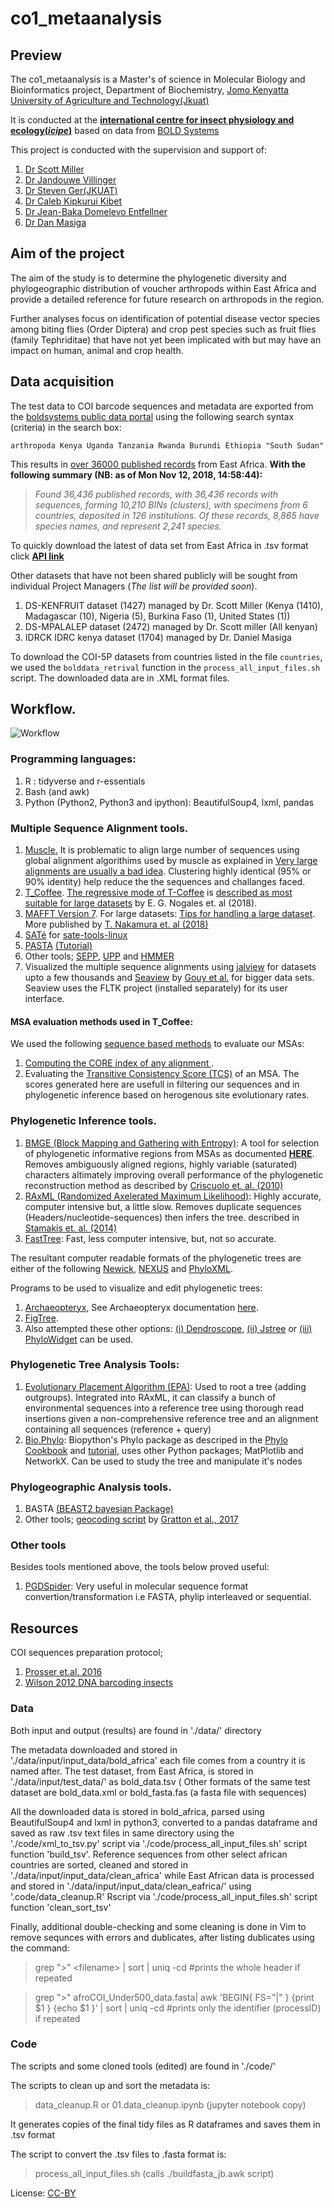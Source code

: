 # co1_metaanalysis

## Preview
The co1_metaanalysis is a Master's of science in Molecular Biology and Bioinformatics project, Department of Biochemistry, [Jomo Kenyatta University of Agriculture and Technology(Jkuat)](http://www.jkuat.ac.ke/)

It is conducted at the **[international centre for insect physiology and ecology(_icipe_)](http://www.icipe.org/)**  based on data from [BOLD Systems](http://www.boldsystems.org/)

This project is conducted with the supervision and support of:
1. [Dr Scott Miller](https://entomology.si.edu/StaffPages/MillerS.html)
2. [Dr Jandouwe Villinger](http://www.icipe.org/about/staff/jandouwe-villinger)
3. [Dr Steven Ger(JKUAT)](https://scholar.google.com/citations?user=Qdp8yCsAAAAJ&hl=en)
4. [Dr Caleb Kipkurui Kibet](https://github.com/kipkurui)
5. [Dr Jean-Baka Domelevo Entfellner](https://github.com/jean-baka)
6. [Dr Dan Masiga](http://www.icipe.org/about/staff/daniel-masiga)

## Aim of the project

The aim of the study is to determine the phylogenetic diversity and phylogeographic distribution of voucher arthropods within East Africa and provide a detailed reference for future research on arthropods in the region.

Further analyses focus on identification of potential disease vector species among biting flies (Order Diptera) and crop pest species such as fruit flies (family Tephriditae) that have not yet been implicated with but may have an impact on human, animal and crop health.

## Data acquisition
The test data to COI barcode sequences and metadata are exported from the [boldsystems public data portal](http://www.boldsystems.org/index.php/Public_BINSearch?searchtype=records) using the following search syntax (criteria) in the search box:
```
arthropoda Kenya Uganda Tanzania Rwanda Burundi Ethiopia "South Sudan"
```
 This results in [over 36000 published records](http://www.boldsystems.org/index.php/Public_SearchTerms) from East Africa.
**With the following summary (NB: as of Mon Nov 12, 2018, 14:58:44):**

>_Found 36,436 published records, with 36,436 records with sequences, forming 10,210 BINs (clusters), with specimens from 6 countries, deposited in 126 institutions._
>_Of these records, 8,865 have species names, and represent 2,241 species._

To quickly download the latest of data set from East Africa in .tsv format click [**API link**](http://www.boldsystems.org/index.php/API_Public/combined?geo=Kenya|Uganda|Tanzania|Rwanda|Burundi|Ethiopia|"South%20Sudan"&taxon=arthropoda&format=tsv)

Other datasets that have not been shared publicly will be sought from individual Project Managers (_The list will be provided soon_).
  1. DS-KENFRUIT dataset (1427) managed by Dr. Scott Miller (Kenya (1410), Madagascar (10), Nigeria (5), Burkina Faso (1), United States (1))
  2. DS-MPALALEP dataset (2472) managed by Dr. Scott miller (All kenyan)
  3. IDRCK IDRC kenya dataset (1704) managed by Dr. Daniel Masiga

To download the COI-5P datasets from countries listed in the file `countries`, we used the `bolddata_retrival` function in the `process_all_input_files.sh` script. The downloaded data are in .XML format files.

## Workflow.
![Workflow](https://github.com/kibet-gilbert/co1_metaanalysis/blob/master/workflow.png)

### Programming languages:
1. R : tidyverse and r-essentials
2. Bash (and awk)
3. Python (Python2, Python3 and ipython): BeautifulSoup4, lxml, pandas

### Multiple Sequence Alignment tools.
1. [Muscle.](http://www.drive5.com/muscle/)
It is problematic to align large number of sequences using global alignment algorithims used by muscle as explained in [Very large alignments are usually a bad idea](http://www.drive5.com/muscle/manual/bigalignments.html). Clustering highly identical (95% or 90% identity) help reduce the the sequences and challanges faced.
2. [T_Coffee](https://github.com/cbcrg/tcoffee). [The regressive mode of T-Coffee](https://github.com/cbcrg/tcoffee/blob/master/docs/tcoffee_quickstart_regressive.rst) is [described as most suitable for large datasets](https://www.biorxiv.org/content/10.1101/490235v1.full) by E. G. Nogales et. al (2018).
3. [MAFFT Version 7](https://mafft.cbrc.jp/alignment/software/). For large datasets: [Tips for handling a large dataset](https://mafft.cbrc.jp/alignment/software/tips.html). More published by [T. Nakamura et. al (2018)](https://academic.oup.com/bioinformatics/article/34/14/2490/4916099)
4. [SATé](https://github.com/sate-dev/sate-core) for [sate-tools-linux](https://github.com/sate-dev/sate-tools-linux)
5. [PASTA](https://github.com/smirarab/pasta) [(Tutorial)](https://github.com/smirarab/pasta/blob/master/pasta-doc/pasta-tutorial.md)
6. Other tools; [SEPP](https://github.com/smirarab/sepp), [UPP](https://github.com/smirarab/sepp/blob/master/README.UPP.md) and [HMMER](http://hmmer.org/)
7. Visualized the multiple sequence alignments using [jalview](http://www.jalview.org/download) for datasets upto a few thousands and [Seaview](http://doua.prabi.fr/software/seaview) by [Gouy et al.](https://academic.oup.com/mbe/article/27/2/221/970247) for bigger data sets. Seaview uses the FLTK project (installed separately) for its user interface.

#### MSA evaluation methods used in T_Coffee:
We used the following [sequence based methods](https://tcoffee.readthedocs.io/en/latest/tcoffee_main_documentation.html#sequence-based-methods) to evaluate our MSAs:
1. [Computing the CORE index of any alignment
](https://tcoffee.readthedocs.io/en/latest/tcoffee_main_documentation.html#computing-the-local-core-index).
2. Evaluating the [Transitive Consistency Score (TCS)](https://tcoffee.readthedocs.io/en/latest/tcoffee_main_documentation.html#transitive-consistency-score-tcs) of an MSA. The scores generated here are usefull in filtering our sequences and in phylogenetic inference based on herogenous site evolutionary rates.

### Phylogenetic Inference tools.
1. [BMGE (Block Mapping and Gathering with Entropy)](ftp://ftp.pasteur.fr/pub/gensoft/projects/BMGE/): A tool for selection of phylogenetic informative regions from MSAs as documented [**HERE**]( http://gensoft.pasteur.fr/docs/BMGE/1.12/BMGE_doc.pdf). Removes ambiguously aligned regions, highly variable (saturated) characters altimately improving overall performance of the phylogenetic reconstruction  method as described by [Criscuolo et. al. (2010)](https://doi.org/10.1186/1471-2148-10-210)
2. [RAxML (Randomized Axelerated Maximum Likelihood)](https://cme.h-its.org/exelixis/web/software/raxml/index.html): Highly accurate, computer intensive but, a little slow. Removes duplicate sequences (Headers/nucleotide-sequences) then infers the tree. described in [Stamakis et. al. (2014)]( https://doi.org/10.1093/bioinformatics/btu033)
3. [FastTree](http://www.microbesonline.org/fasttree/): Fast, less computer intensive, but, not so accurate.

The resultant computer readable formats of the phylogenetic trees are either of the following [Newick](http://evolution.genetics.washington.edu/phylip/newicktree.html), [NEXUS](http://en.wikipedia.org/wiki/Nexus_file) and [PhyloXML](http://en.wikipedia.org/wiki/PhyloXML).

Programs to be used to visualize and edit phylogenetic trees:
1. [Archaeopteryx](http://www.phylosoft.org/archaeopteryx/), See Archaeopteryx documentation [here](https://sites.google.com/site/cmzmasek/home/software/archaeopteryx/documentation).
2. [FigTree](http://tree.bio.ed.ac.uk/software/figtree/).
3. Also attempted these other options: [(i) Dendroscope](http://ab.inf.uni-tuebingen.de/software/dendroscope/),
[(ii) Jstree](http://lh3lh3.users.sourceforge.net/jstree.shtml) or [(iii) PhyloWidget](http://www.phylowidget.org/) can be used.

### Phylogenetic Tree Analysis Tools:
1. [Evolutionary Placement Algorithm (EPA)](https://academic.oup.com/sysbio/article/60/3/291/1667010): Used to root a tree (adding outgroups). Integrated into RAxML, it can classify a bunch of environmental sequences into a reference tree using thorough read insertions given a non-comprehensive reference tree and an alignment containing all sequences (reference + query)
2. [Bio.Phylo](https://doi.org/10.1186/1471-2105-13-209): Biopython's Phylo package as descriped in the [Phylo Cookbook](https://biopython.org/wiki/Phylo_cookbook) and [tutorial](http://biopython.org/DIST/docs/tutorial/Tutorial.html#htoc204), uses other Python packages; MatPlotlib and NetworkX. Can be used to study the tree and manipulate it's nodes

### Phylogeographic Analysis tools.
1. BASTA [(BEAST2 bayesian Package)](http://www.beast2.org/)
2. Other tools; [geocoding script](https://github.com/paolo-gratton/Gratton_et_al_JBiogeogr_2016) by [Gratton et al., 2017]( https://doi.org/10.1111/jbi.12786)

### Other tools
Besides tools mentioned above, the tools below proved useful:
1. [PGDSpider](http://www.cmpg.unibe.ch/software/PGDSpider/): Very useful in molecular sequence format convertion/transformation i.e FASTA, phylip interleaved or sequential.

## Resources
COI sequences preparation protocol;
1. [Prosser et.al. 2016](https://doi.org/10.1111/1755-0998.12474)
2. [Wilson 2012 DNA barcoding insects](https://doi.org/10.1007/978-1-61779-591-6_3)

### Data
Both input and output (results) are found in './data/' directory

The metadata downloaded and stored in './data/input/input_data/bold_africa' each file comes from a country it is named after. The test dataset, from East Africa, is stored in './data/input/test_data/' as bold_data.tsv ( Other formats of the same test dataset are bold_data.xml or bold_fasta.fas (a fasta file with sequences)

All the downloaded data is stored in bold_africa, parsed using BeautifulSoup4 and lxml in python3, converted to a pandas dataframe and saved as raw .tsv text files in same directory using the './code/xml_to_tsv.py' script via './code/process_all_input_files.sh' script function 'build_tsv'. Reference sequences from other select african countries are sorted, cleaned and stored in './data/input/input_data/clean_africa' while East African data is processed and stored in './data/input/input_data/clean_eafrica/' using '.code/data_cleanup.R' Rscript via './code/process_all_input_files.sh' script function 'clean_sort_tsv'

Finally, additional double-checking and some cleaning is done in Vim to remove sequnces with errors and dublicates, after listing dublicates using the command:
>grep ">" <filename\> | sort | uniq -cd #prints the whole header if repeated

>grep ">" afroCOI_Under500_data.fasta| awk 'BEGIN{ FS="|" } {print $1 } {echo $1 }' | sort | uniq -cd #prints only the identifier (processID) if repeated

### Code
The scripts and some cloned tools (edited) are found in './code/'

The scripts to clean up and sort the metadata is:
>data_cleanup.R or 01.data_cleanup.ipynb (jupyter notebook copy)

It generates copies of the final tidy files as R dataframes and saves them in .tsv format

The script to convert the .tsv files to .fasta format is:
>process_all_input_files.sh (calls ./buildfasta_jb.awk script)


License: [CC-BY](https://creativecommons.org/licenses/by/3.0/)

